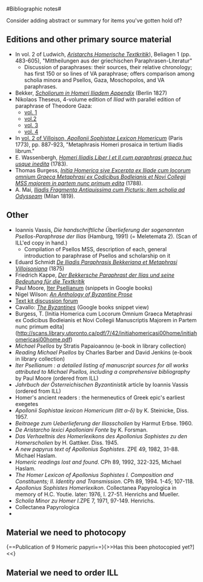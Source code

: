 #Bibliographic notes#

Consider adding abstract or summary for items you've gotten hold of?


## Editions and other primary source material ##


- In vol. 2 of Ludwich, [*Aristarchs Homerische Textkritik*](http://www.homermultitext.org/pd-pdfs/Ludwich1885.pdf)), Beliagen 1 (pp. 483-605), "Mittheilungen aus der griechischen Paraphrasen-Literatur"
    - Discussion of paraphrases: their sources, their relative chronology; has first 150 or so lines of VA paraphrase; offers comparison among scholia minora and Psellos, Gaza, Moschopolos, and VA paraphrases.
- Bekker, *[Scholiorum in Homeri Iliadem Appendix](http://www.homermultitext.org/pd-pdfs/Bekker1827.pdf)* (Berlin 1827)
- Nikolaos Theseus, 4-volume edition of *Iliad* with parallel edition of paraphrase of Theodore Gaza:
    - [vol. 1](http://www.homermultitext.org/pd-pdfs/Theseus-1811.pdf) 
    -  [vol.2](http://www.homermultitext.org/pd-pdfs/Theseus-1812a.pdf) 
    -  [vol. 3](http://www.homermultitext.org/pd-pdfs/Theseus-1812b.pdf) 
    -  [vol. 4](http://www.homermultitext.org/pd-pdfs/Theseus-1812c.pdf) 
- In [vol. 2 of Villoison, *Apollonii Sophistae Lexicon Homericum*](http://www.homermultitext.org/pd-pdfs/Villoison-1773b.pdf) (Paris 1773), pp. 887-923, "Metaphrasis Homeri prosaica in tertium Iliadis librum."
- E. Wassenbergh, [*Homeri Iliadis Liber I et II cum paraphrasi graeca huc usque inedita*](http://www.homermultitext.org/pd-pdfs/Wassenbergh1783.pdf)  (1783).
- Thomas Burgess,  [*Initia Homerica sive Excerpta ex Iliade cum locorum omnium Graeca Metaphrasi ex Codicibus Bodleianis et Novi Collegii MSS majorem in partem nunc primum edita*](http://www.homermultitext.org/pd-pdfs/Burgess1788.pdf)  (1788).
- A. Mai, [*Iliadis Fragmenta Antiquissima cum Picturis: item scholia ad Odysseam*](http://www.homermultitext.org/pd-pdfs/Mai1819.pdf)   (Milan 1819).

## Other ##

- Ioannis Vassis, *Die handschriftliche Überlieferung der sogenannten Psellos-Paraphrase der Ilias* (Hamburg, 1991) (= Meletemata 2).  (Scan of ILL'ed copy in hand.)
    - Compilation of Psellos MSS, description of each, general introduction to  paraphrase of Psellos and scholarship on it
- Eduard Schmidt [*De Iliadis Paraphrasis Bekkeriana et Metaphrasi Villoisoniana*](http://www.homermultitext.org/pd-pdfs/Schmidt1875.pdf) (1875)
- Friedrich Kappe, [*Der Bekkersche Paraphrast der Ilias und seine Bedeutung für die Textkritik*](http://www.homermultitext.org/pd-pdfs/Kappe1892.pdf)  
- Paul Moore, [Iter Psellianum](http://books.google.com/books?id=0-9Y_tSCM7AC&pg=PA464&lpg=PA464&dq=scholiorum+in+homeri+iliadem+bekker&source=bl&ots=rrQ3HeTF3I&sig=fuKX4YsPXJzPzfgpkb3-aoNTyK0&hl=en&sa=X&ei=EjvdU9THAqKV8QGT8YGYDQ&ved=0CEwQ6AEwBg#v=onepage&q=scholiorum%20in%20homeri%20iliadem%20bekker&f=false) (snippets in Google books)
- Nigel Wilson: *[An Anthology of Byzantine Prose](http://rbedrosian.com/Byz/Wilson_1971_Byzantine_Prose.pdf)*
- [Text kit discussion forum](http://www.textkit.com/greek-latin-forum/viewtopic.php?t=59559)
- Cavallo: [*The Byzantines*](http://books.google.com/books?id=FJDRx6FAi0EC&pg=PA97&lpg=PA97&dq=byzantine+prose+paraphrase+iliad&source=bl&ots=3btKgGNYh-&sig=G9yNlSlG-5WHyLuHsD4j0O8d-Oc&hl=en&sa=X&ei=XJ_NU8D3B8KWyATJsYDoCg&ved=0CFcQ6AEwCQ#v=onepage&q=byzantine%20prose%20paraphrase%20iliad&f=false) (Google books snippet view)
- Burgess, T. [Initia Homerica cum Locorum Omnium Graeca Metaphrasi ex Codicibus Bodleianis et Novi Collegii Manuscriptis Majorem in Partem nunc primum edita] (http://scans.library.utoronto.ca/pdf/7/42/initiahomericasi00home/initiahomericasi00home.pdf)
- *Michael Psellos* by Stratis Papaioannou (e-book in library collection)
- *Reading Michael Psellos* by Charles Barber and David Jenkins (e-book in library collection)
- *Iter Psellianum : a detailed listing of manuscript sources for all works attributed to Michael Psellos, including a comprehensive bibliography* by Paul Moore (ordered from ILL)
- *Jahrbuch der Österreichischen Byzantinistik* article by Ioannis Vassis (ordered from ILL)
- Homer's ancient readers : the hermeneutics of Greek epic's earliest exegetes 
- *Apollonii Sophistae lexicon Homericum (litt α-δ)* by K. Steinicke, Diss. 1957.
- *Beitraege zum Ueberlieferung der Iliasscholien* by Harmut Erbse. 1960.
- *De Aristarcho lexici Apolloniani Fonte* by K. Forsman.
- *Das Verhaeltnis des Homerlexikons des Apollonius Sophistes zu den Homerscholien* by H. Gattiker. Diss. 1945.
- *A new papyrus text of Apollonius Sophistes*. ZPE 49, 1982, 31-88. Michael Haslam.
- *Homeric readings lost and found*. CPh 89, 1992, 322-325, Michael Haslam.
- *The Homer Lexicon of Apollonius Sophistes I. Composition and Constituents; II. Identity and Transmission*. CPh 89, 1994. 1-45; 107-118.
- *Apollonius Sophistes Homerlexikon*. Collectanea Papyrologica in memory of H.C. Youtie. later: 1976, I. 27-51. Henrichs and Mueller.
- *Scholia Minor zu Homer I*.ZPE 7, 1971, 97-149.   Henrichs. 
- Collectanea Papyrologica
- 
## Material we need to photocopy ##

{==Publication of 9 Homeric papyri==}{>>Has this been photocopied yet?]<<}

## Material we need to order ILL ##




